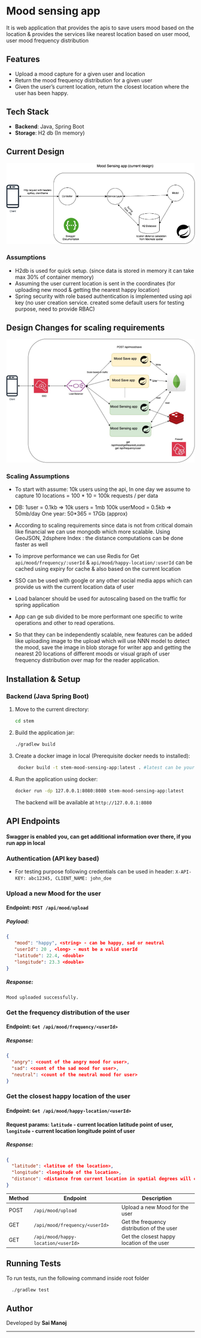 # Mood sensing app
It is web application that provides the apis to save users mood based on the location & provides
the services like nearest location based on user mood, user mood frequency distribution

## Features

- Upload a mood capture for a given user and location
- Return the mood frequency distribution for a given user
- Given the user’s current location, return the closest location where the user has been happy.

## Tech Stack

- **Backend**: Java, Spring Boot
- **Storage**: H2 db (In memory)


## Current Design

![alt text](assests/mood-sensing-app.jpg)

### Assumptions
- H2db is used for quick setup. (since data is stored in memory it can take max 30% of container memory)
- Assuming the user current location is sent in the coordinates (for uploading new mood & getting the nearest happy location)
- Spring security with role based authentication is implemented using api key (no user creation service. 
created some default users for testing purpose, need to provide RBAC)

## Design Changes for scaling requirements
![scaling design](assests/mood-sensing-future.jpg)

### Scaling Assumptions
- To start with assume: 10k users using the api, In one day we assume to capture 10 locations = 100 * 10 = 100k requests / per data

- DB: 1user = 0.1kb => 10k users = 1mb
100k userMood = 0.5kb => 50mb/day
One year:  50*365 = 17Gb (approx) 
- According to scaling requirements since data is not from critical domain like financial we can use
mongodb which more scalable. Using GeoJSON, 2dsphere Index : the distance computations 
can be done faster as well
- To improve performance we can use Redis for Get `api/mood/frequency/:userId` & `api/mood/happy-location/:userId` can be cached
using expiry for cache & also based on the current location
- SSO can be used with google or any other social media apps which can provide us with the
current location data of user
- Load balancer should be used for autoscaling based on the traffic for spring application
- App can ge sub divided to be more performant one specific to write operations and other
to read operations. 
- So that they can be independently scalable, new features
can be added like uploading image to the upload which will use NNN model to detect 
the mood, save the image in blob storage for writer app and getting the nearest 20 locations of different
moods or visual graph of user frequency distribution over map for the reader application. 


## Installation & Setup

### Backend (Java Spring Boot)

1. Move to the current directory:
   ```sh
   cd stem
   ```
2. Build the application jar:
   ```sh
   ./gradlew build
   ```
3. Create a docker image in local (Prerequisite docker needs to installed):
   ```sh
    docker build -t stem-mood-sensing-app:latest . #latest can be your version
   ```
4. Run the application using docker:
   ```sh
   docker run -dp 127.0.0.1:8080:8080 stem-mood-sensing-app:latest
   ```
   The backend will be available at `http://127.0.0.1:8080`

## API Endpoints 
#### Swagger is enabled you, can get additional information over there, if you run app in local

### Authentication (API key based)
- For testing purpose following credentials can be used in header:
``` X-API-KEY: abc12345, CLIENT_NAME: john_doe ```
### Upload a new Mood for the user
#### Endpoint: `POST /api/mood/upload`
##### Payload:
```json
{
   "mood": "happy", <string> - can be happy, sad or neutral
   "userId": 20 , <long> - must be a valid userId
   "latitude": 22.4, <double>
   "longitude": 23.3 <double>
}
```
##### Response:
```
Mood uploaded successfully.
```

### Get the frequency distribution of the user
#### Endpoint: `Get /api/mood/frequency/<userId>`

##### Response:
```json
{
  "angry": <count of the angry mood for user>,
  "sad": <count of the sad mood for user>,
  "neutral": <count of the neutral mood for user>
}
```

### Get the closest happy location of the user
#### Endpoint: `Get /api/mood/happy-location/<userId>`
#### Request params: `latitude` - current location latitude point of user, `longitude` - current location longitude point of user

##### Response:
```json
{
  "latitude": <latitue of the location>,
  "longitude": <longitude of the location>,
  "distance": <distance from current location in spatial degrees will convert in kms future>
}
```



| Method | Endpoint                                        | Description                          |
|--------| ----------------------------------------------- | ------------------------------------ |
| POST   | `/api/mood/upload`                          | Upload a new Mood for the user            |
| GET    | `/api/mood/frequency/<userId>`            | Get the frequency distribution of the user  |
| GET    | `/api/mood/happy-location/<userId>`             | Get the closest happy location of the user |

## Running Tests

To run tests, run the following command inside root folder

```bash
  ./gradlew test
```


[//]: # (## Demo)

[//]: # ()
[//]: # (Check out the demo video: [Demo.mp4]&#40;./Demo.mp4&#41; &#40;need to be done&#41;)

## Author

Developed by **Sai Manoj**

---


